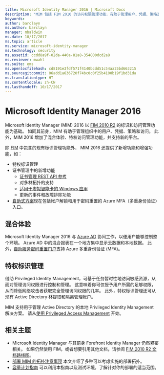 ```yaml
---
title: Microsoft Identity Manager 2016 | Microsoft Docs
description: "MIM 包括 FIM 2010 的访问权限管理功能，有助于管理用户、凭据、策略及组织中的访问权限。"
keywords: 
author: barclayn
ms.author: barclayn
manager: mbaldwin
ms.date: 10/17/2017
ms.topic: article
ms.service: microsoft-identity-manager
ms.technology: security
ms.assetid: ccdd8a9f-02da-440a-81a8-354800dcd2a8
ms.reviewer: mwahl
ms.suite: ems
ms.openlocfilehash: cd8191e3fdf571f4140bcdd51c54aa25bd663215
ms.sourcegitcommit: 06add1a636720f74bc0c0f25b4100b19f1bd31da
ms.translationtype: HT
ms.contentlocale: zh-CN
ms.lasthandoff: 10/17/2017
---
```

# <a name="microsoft-identity-manager-2016"></a>Microsoft Identity Manager 2016

Microsoft Identity Manager (MIM) 2016 以 [FIM 2010 R2](https://technet.microsoft.com/library/jj133885.aspx) 的标识和访问管理功能为基础。 如同其前身，MIM 有助于管理组织中的用户、凭据、策略和访问。  此外，MIM 2016 增加了混合体验、特权访问管理功能，并支持新的平台。

除 [FIM](https://technet.microsoft.com/library/jj133868) 中包含的现有标识管理功能外， MIM 2016 还提供了新增功能和增强功能，如：

- 特权标识管理
- 证书管理中的新增功能
  - [证书管理 REST API 参考](./reference/certificate-management-rest-api-reference.md)
  - 对多林拓扑的支持
  - [适用于虚拟智能卡的 Windows 应用](working-with-mim-certificate-manager.md)
  - 更新的事件和故障排除功能 
- [自助式方案](working-with-self-service-password-reset.md)现在包括帐户解锁和用于密码重置的 Azure MFA（多重身份验证）入口。

## <a name="hybrid-experience"></a>混合体验

Microsoft Identity Manager 2016 与 [Azure AD](https://docs.microsoft.com/azure/active-directory/active-directory-whatis) 协同工作，以便用户能够控制整个环境。 Azure AD 中的混合报表在一个地方集中显示云数据和本地数据。 此外，[自助服务密码重置门户](working-with-self-service-password-reset.md)支持 Azure 多重身份验证 (MFA)。

## <a name="privileged-identity-management"></a>特权标识管理

借助 Privileged Identity Management，可基于任务暂时性地访问敏感资源，从而对管理访问权限进行控制和管理。 这意味着你可仅授予用户所需的足够权限，从而降低网络攻击者获取完全管理访问权限的几率。 此外，特权标识管理还可从现有 Active Directory 林提取和隔离管理帐户。

MIM 支持用于管理 Active Directory 的本地 Privileged Identity Management 解决方案。 请从[使用 Privileged Access Management](./pam/privileged-identity-management-for-active-directory-domain-services.md) 开始。

## <a name="related-topics"></a>相关主题

- Microsoft Identity Manager 与其前身 Forefront Identity Manager 仍然紧密相关。 如果仍然使用 FIM，或者想要引用其他文档，请参阅 [FIM 2010 R2 文档路线图](https://technet.microsoft.com/library/jj133885.aspx)。
- [部署 MIM 的拓扑注意事项](topology-considerations.md) 本文介绍了多种可以考虑实施的部署拓扑。
- [容量计划指南](capacity-planning-guide.md) 可以利用本指南以及测试环境，了解针对你的部署的适当范围。